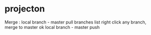 # projecton
Merge : local branch - master
        pull
        branches list
        right click any branch, merge to master
        ok
        local branch - master
        push
